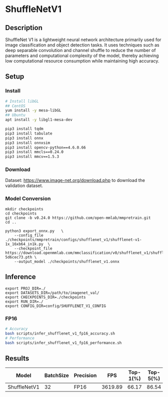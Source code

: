 # ShuffleNetV1

## Description
ShuffleNet V1 is a lightweight neural network architecture primarily used for image classification and object detection tasks. 
It uses techniques such as deep separable convolution and channel shuffle to reduce the number of parameters and computational complexity of the model, thereby achieving low computational resource consumption while maintaining high accuracy.

## Setup

### Install

```bash
# Install libGL
## CentOS
yum install -y mesa-libGL
## Ubuntu
apt install -y libgl1-mesa-dev

pip3 install tqdm
pip3 install tabulate
pip3 install onnx
pip3 install onnxsim
pip3 install opencv-python==4.6.0.66
pip3 install mmcls==0.24.0
pip3 install mmcv==1.5.3
```

### Download 

Dataset: https://www.image-net.org/download.php to download the validation dataset.

### Model Conversion 
```
mkdir checkpoints 
cd checkpoints
git clone -b v0.24.0 https://github.com/open-mmlab/mmpretrain.git
cd ..

python3 export_onnx.py   \
    --config_file ./checkpoints/mmpretrain/configs/shufflenet_v1/shufflenet-v1-1x_16xb64_in1k.py  \
    --checkpoint_file  https://download.openmmlab.com/mmclassification/v0/shufflenet_v1/shufflenet_v1_batch1024_imagenet_20200804-5d6cec73.pth \
    --output_model ./checkpoints/shufflenet_v1.onnx
```

## Inference
```
export PROJ_DIR=./
export DATASETS_DIR=/path/to/imagenet_val/
export CHECKPOINTS_DIR=./checkpoints
export RUN_DIR=./
export CONFIG_DIR=config/SHUFFLENET_V1_CONFIG

```
### FP16

```bash
# Accuracy
bash scripts/infer_shufflenet_v1_fp16_accuracy.sh
# Performance
bash scripts/infer_shufflenet_v1_fp16_performance.sh
```

## Results
Model        |BatchSize  |Precision |FPS      |Top-1(%)  |Top-5(%)
-------------|-----------|----------|---------|----------|--------
ShuffleNetV1 |    32     |   FP16   | 3619.89 |  66.17   | 86.54

